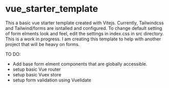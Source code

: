 # vue_starter_template

This a basic vue starter template created with Vitejs.  Currently, Tailwindcss and Tailwind/forms are isntalled and configured.  To change default setting of form elments look and feel, edit the settings in index.css in src directory.  This is a work in progress. I am creating this template to help with another project that will be heavy on forms. 

TO DO:
- Add base form elment components that are globally accessible. 
- setup basic Vue router
- setup basic Vuex store
- setup form validation using Vuelidate
